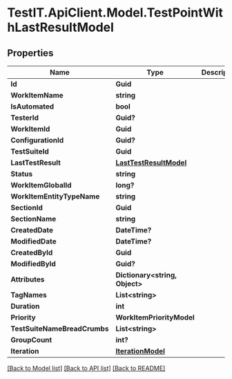 # TestIT.ApiClient.Model.TestPointWithLastResultModel

## Properties

Name | Type | Description | Notes
------------ | ------------- | ------------- | -------------
**Id** | **Guid** |  | 
**WorkItemName** | **string** |  | [optional] 
**IsAutomated** | **bool** |  | 
**TesterId** | **Guid?** |  | [optional] 
**WorkItemId** | **Guid** |  | 
**ConfigurationId** | **Guid?** |  | [optional] 
**TestSuiteId** | **Guid** |  | 
**LastTestResult** | [**LastTestResultModel**](LastTestResultModel.md) |  | [optional] 
**Status** | **string** |  | [optional] 
**WorkItemGlobalId** | **long?** |  | [optional] 
**WorkItemEntityTypeName** | **string** |  | [optional] 
**SectionId** | **Guid** |  | 
**SectionName** | **string** |  | [optional] 
**CreatedDate** | **DateTime?** |  | [optional] 
**ModifiedDate** | **DateTime?** |  | [optional] 
**CreatedById** | **Guid** |  | 
**ModifiedById** | **Guid?** |  | [optional] 
**Attributes** | **Dictionary&lt;string, Object&gt;** |  | [optional] 
**TagNames** | **List&lt;string&gt;** |  | [optional] 
**Duration** | **int** |  | 
**Priority** | **WorkItemPriorityModel** |  | 
**TestSuiteNameBreadCrumbs** | **List&lt;string&gt;** |  | [optional] 
**GroupCount** | **int?** |  | [optional] 
**Iteration** | [**IterationModel**](IterationModel.md) |  | [optional] 

[[Back to Model list]](../README.md#documentation-for-models) [[Back to API list]](../README.md#documentation-for-api-endpoints) [[Back to README]](../README.md)

